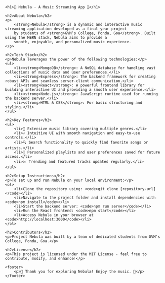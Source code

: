 <!DOCTYPE html>
<html lang="en">
<head>
    <meta charset="UTF-8">
    <meta name="viewport" content="width=device-width, initial-scale=1.0">
    <title>Nebula - Music App README</title>
</head>
<body>

    <h1>🌌 Nebula - A Music Streaming App 🌌</h1>

    <h2>About Nebula</h2>
    <p>
        <strong>Nebula</strong> is a dynamic and interactive music streaming application developed as a final year project 
        by students of <strong>GVM’s College, Ponda, Goa</strong>. Built using the MERN stack, Nebula aims to provide a 
        smooth, enjoyable, and personalized music experience.
    </p>

    <h2>Tech Stack</h2>
    <p>Nebula leverages the power of the following technologies:</p>
    <ul>
        <li><strong>MongoDB</strong>: A NoSQL database for handling vast collections of music data and user preferences.</li>
        <li><strong>Express</strong>: The backend framework for creating robust APIs and seamless server-client communication.</li>
        <li><strong>React</strong>: A powerful frontend library for building interactive UI and providing a smooth user experience.</li>
        <li><strong>Node.js</strong>: JavaScript runtime used for running the backend server.</li>
        <li><strong>HTML & CSS</strong>: For basic structuring and styling.</li>
    </ul>

    <h2>Key Features</h2>
    <ul>
        <li>🎵 Extensive music library covering multiple genres.</li>
        <li>🎶 Intuitive UI with smooth navigation and easy-to-use controls.</li>
        <li>🔍 Search functionality to quickly find favorite songs or artists.</li>
        <li>📅 Personalized playlists and user preferences saved for future access.</li>
        <li>📈 Trending and featured tracks updated regularly.</li>
    </ul>

    <h2>Setup Instructions</h2>
    <p>To set up and run Nebula on your local environment:</p>
    <ol>
        <li>Clone the repository using: <code>git clone [repository-url]</code></li>
        <li>Navigate to the project folder and install dependencies with <code>npm install</code></li>
        <li>Start the backend server: <code>npm run server</code></li>
        <li>Run the React frontend: <code>npm start</code></li>
        <li>Access Nebula in your browser at <code>http://localhost:3000</code></li>
    </ol>

    <h2>Contributors</h2>
    <p>Project Nebula was built by a team of dedicated students from GVM’s College, Ponda, Goa.</p>

    <h2>License</h2>
    <p>This project is licensed under the MIT License - feel free to contribute, modify, and enhance!</p>

    <footer>
        <p>🌠 Thank you for exploring Nebula! Enjoy the music. 🌠</p>
    </footer>

</body>
</html>
